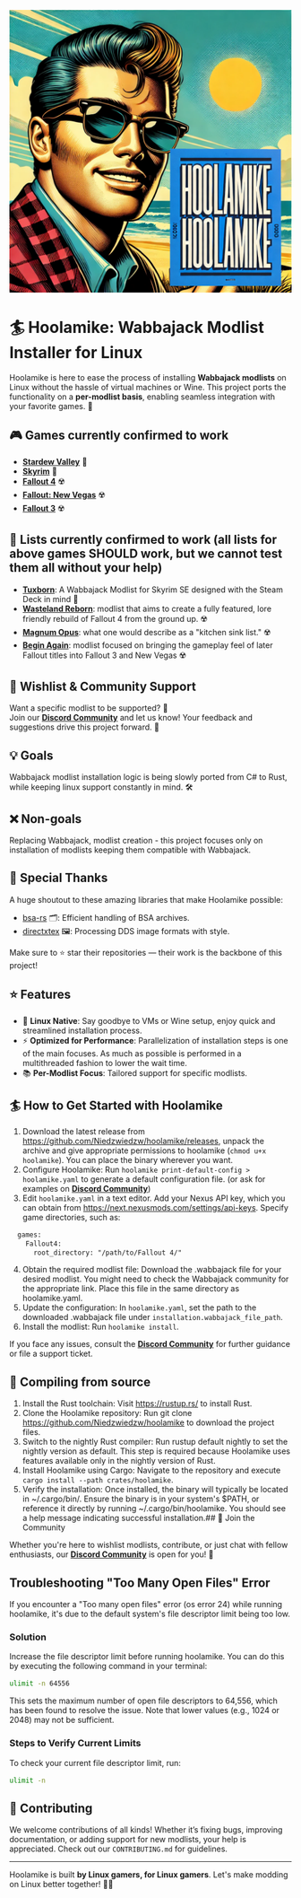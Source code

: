 ![**Hoolamike**](./media/hoolamike-logo.png)

# 🏄 Hoolamike: Wabbajack Modlist Installer for Linux 

Hoolamike is here to ease the process of installing **Wabbajack modlists** on Linux without the hassle of virtual machines or Wine. This project ports the functionality on a **per-modlist basis**, enabling seamless integration with your favorite games. 🌟
## 🎮 Games currently confirmed to work
- [**Stardew Valley**](https://store.steampowered.com/app/413150/Stardew_Valley/) 🥕  
- [**Skyrim**](https://store.steampowered.com/app/489830/The_Elder_Scrolls_V_Skyrim_Special_Edition/) 🐉 
- [**Fallout 4**](https://store.steampowered.com/app/377160/Fallout_4/) ☢️  
- [**Fallout: New Vegas**](https://store.steampowered.com/app/22380/Fallout_New_Vegas/) ☢️  
- [**Fallout 3**](https://store.steampowered.com/app/22300/Fallout_3/) ☢️  

## 🚀 Lists currently confirmed to work (all lists for above games SHOULD work, but we cannot test them all without your help)
- [**Tuxborn**](https://github.com/Omni-guides/Tuxborn): A Wabbajack Modlist for Skyrim SE designed with the Steam Deck in mind 🐉  
- [**Wasteland Reborn**](https://github.com/Camora0/Wasteland-Reborn): modlist that aims to create a fully featured, lore friendly rebuild of Fallout 4 from the ground up.  ☢️  
- [**Magnum Opus**](https://github.com/LivelyDismay/magnum-opus): what one would describe as a "kitchen sink list." ☢️  
- [**Begin Again**](https://www.nexusmods.com/newvegas/mods/79547): modlist focused on bringing the gameplay feel of later Fallout titles into Fallout 3 and New Vegas ☢️  

## 🔮 Wishlist & Community Support

Want a specific modlist to be supported? 🤔  
Join our **[Discord Community](https://discord.gg/xYHjpKX3YP)** and let us know! Your feedback and suggestions drive this project forward. 💬

## 💡 Goals

Wabbajack modlist installation logic is being slowly ported from C# to Rust, while keeping linux support constantly in mind.  🛠️
## ❌ Non-goals 
Replacing Wabbajack, modlist creation - this project focuses only on installation of modlists keeping them compatible with Wabbajack.

## 🙏 Special Thanks

A huge shoutout to these amazing libraries that make Hoolamike possible:

- [bsa-rs](https://github.com/Ryan-rsm-McKenzie/bsa-rs) 🗂️: Efficient handling of BSA archives.
- [directxtex](https://github.com/Ryan-rsm-McKenzie/directxtex-rs) 🖼️: Processing DDS image formats with style.

Make sure to ⭐ star their repositories — their work is the backbone of this project!

## ⭐ Features

- 🐧 **Linux Native**: Say goodbye to VMs or Wine setup, enjoy quick and streamlined installation process.  
- ⚡ **Optimized for Performance**: Parallelization of installation steps is one of the main focuses. As much as possible is performed in a multithreaded fashion to lower the wait time.
- 📚 **Per-Modlist Focus**: Tailored support for specific modlists.  

## 🏄 How to Get Started with Hoolamike
1. Download the latest release from https://github.com/Niedzwiedzw/hoolamike/releases, unpack the archive and give appropriate permissions to hoolamike (`chmod u+x hoolamike`). You can place the binary wherever you want.
2. Configure Hoolamike:
    Run `hoolamike print-default-config > hoolamike.yaml` to generate a default configuration file. (or ask for examples on **[Discord Community](https://discord.gg/xYHjpKX3YP)**)
3. Edit `hoolamike.yaml` in a text editor. Add your Nexus API key, which you can obtain from https://next.nexusmods.com/settings/api-keys.
    Specify game directories, such as:
```
  games:
    Fallout4:
      root_directory: "/path/to/Fallout 4/"
```
4. Obtain the required modlist file: Download the <modlist-name>.wabbajack file for your desired modlist. You might need to check the Wabbajack community for the appropriate link. Place this file in the same directory as hoolamike.yaml.
5. Update the configuration: In `hoolamike.yaml`, set the path to the downloaded .wabbajack file under `installation.wabbajack_file_path`.
6. Install the modlist: Run `hoolamike install`. 

If you face any issues, consult the **[Discord Community](https://discord.gg/xYHjpKX3YP)** for further guidance or file a support ticket.

## 🚧 Compiling from source
1. Install the Rust toolchain: Visit https://rustup.rs/ to install Rust.
2. Clone the Hoolamike repository: Run git clone https://github.com/Niedzwiedzw/hoolamike to download the project files.
3. Switch to the nightly Rust compiler: Run rustup default nightly to set the nightly version as default. This step is required because Hoolamike uses features available only in the nightly version of Rust.
4. Install Hoolamike using Cargo: Navigate to the repository and execute `cargo install --path crates/hoolamike`.
5. Verify the installation: Once installed, the binary will typically be located in ~/.cargo/bin/. Ensure the binary is in your system's $PATH, or reference it directly by running ~/.cargo/bin/hoolamike. You should see a help message indicating successful installation.## 💬 Join the Community

Whether you're here to wishlist modlists, contribute, or just chat with fellow enthusiasts, our **[Discord Community](https://discord.gg/xYHjpKX3YP)** is open for you! 🎉

## Troubleshooting "Too Many Open Files" Error

If you encounter a "Too many open files" error (os error 24) while running hoolamike, it's  due to the default system's file descriptor limit being too low.

### Solution

Increase the file descriptor limit before running hoolamike. You can do this by executing the following command in your terminal:

```bash
ulimit -n 64556
```

This sets the maximum number of open file descriptors to 64,556, which has been found to resolve the issue. Note that lower values (e.g., 1024 or 2048) may not be sufficient.

### Steps to Verify Current Limits

To check your current file descriptor limit, run:

```bash
ulimit -n
```

## 🌟 Contributing

We welcome contributions of all kinds! Whether it’s fixing bugs, improving documentation, or adding support for new modlists, your help is appreciated. Check out our `CONTRIBUTING.md` for guidelines.

---

Hoolamike is built **by Linux gamers, for Linux gamers**. Let's make modding on Linux better together! 🐧✨
